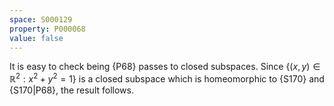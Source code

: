```yaml
---
space: S000129
property: P000068
value: false
---
```


It is easy to check being {P68} passes to closed subspaces. Since $\{(x,y) \in \mathbb{R}^2: x^2 + y^2 = 1\}$ is a closed subspace which is
homeomorphic to {S170} and {S170|P68}, the result follows.
